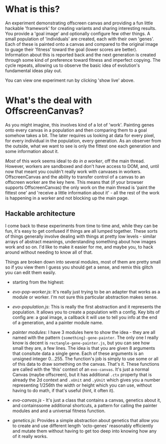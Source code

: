 # What is this?

An experiment demonstrating offscreen canvas and
providing a fun little hackable 'framework' for creating
variants and sharing interesting results. You
provide a 'goal image' and optionally configure few
other things. A small population of 'individuals'
are created, each with their own 'genes'. Each
of these is painted onto a canvas and compared to
the original image to guage their 'fitness' toward the goal
(lower scores are better). Information about this
is reported back and the next generation is created
through some kind of preference toward fitness and
imperfect copying. The cycle repeats, allowing us
to observe the basic idea of evolution's fundamental
ideas play out.

You can view one experiment run by clicking 'show live' above.

# What's the deal with OffscreenCanvas?

As you might imagine, this involves kind of a lot of 'work'.
Painting genes onto every canvas in a population and then
comparing them to a goal somehow takes a bit. The later
requires us looking at data for every pixel, for every
individual in the population, every generation. As
an observer from the outside, what we want to see is only
the fittest one each generation and some information about it.

_Most_ of this work seems ideal to do _in a worker_, off the
main thread. However, workers are sandboxed and don't have
access to DOM, and, until now that meant you couldn't really
work with canvases in workers. OffscreenCanvas and the ability
to transfer control of a canvas to an offscreen worker are
the key here. This means that (if your browser supports OffscreenCanvas)
the only work on the main thread is 'paint the fittest one' and
'receive a little information about it' - all the rest of the
work is happening in a worker and not blocking up the main page.

## Hackable architecture

I come back to these experiments from time to time and, while
they can be fun, it's easy to get confused if things are all
lumped together. These sorts of things generally involve dealing
with things at pretty low levels - similar arrays of
abstract meanings, understanding something about how images work and
so on. I'd like to make it easier for me, and maybe you, to hack
around without needing to know all of that.

Things are broken down into several modules, most of them are 
pretty small so if you view them I guess you should get a sense, 
and remix this glitch you can edit them easily.

- starting from the highest:

- *evo-pop-worker.js*:  It's really just trying to be an adapter that works
as a module or worker. I'm not sure this particular abstraction makes sense.

- *evo-population.js*: This is really the first abstraction and it represents 
the population. It allows you to create a population with a config. 
Key bits of config are: a goal image, a callback it will use to tell you info at the 
end of a generation, and a painter module name.

- *painter modules*: I have 3 modules here to show the idea - they are 
all named with the pattern `{something}-gene-painter`.  The only one I 
really know is decent is `rectangle-gene-painter.js`, but you can see how 
small they are, a few lines.  The idea is that you are given 8 arguments 
that consitute data a single gene. Each of these arguments is an unsigned
integer 0...255.  The function's job is simply to use some or all of this 
data to draw something on the canvas. That's it. These functions are 
called with the 'this' context of an `evo-canvas`.  It's just a normal 
Canvas (maybe offscreen), but it has additional `.ctx` property that is 
already the 2d context and `.xUnit` and `.yUnit` which gives you a number
representing 1/256th the width or height which you can use, without
having to do math, if that's useful (hint, it often it).


* *evo-canvas.js* - It's just a class that contains a canvas, genetics about it,
and containssome additional shortcuts, a pattern for calling the painter modules and
and a universal fitness function.


* _genetics.js_: Provides a simple abstraction about genetics that allow you to 
create and use different length 'octo-genes' reasonably efficiently and mutate them
without having to get too deep into knowing how any of it really works.
